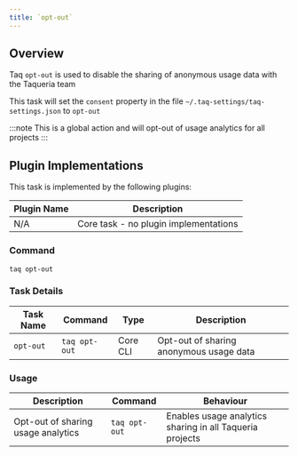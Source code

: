 ```yaml
---
title: `opt-out`
---
```


## Overview

Taq `opt-out` is used to disable the sharing of anonymous usage data with the Taqueria team 

This task will set the `consent` property in the file `~/.taq-settings/taq-settings.json` to `opt-out`

:::note
This is a global action and will opt-out of usage analytics for all projects
:::


## Plugin Implementations

This task is implemented by the following plugins:

| Plugin Name                            | Description                             |
| -------------------------------------- | --------------------------------------- |
| N/A                                    | Core task - no plugin implementations   |

### Command

```shell
taq opt-out
```

### Task Details

| Task Name        | Command                       | Type                      | Description                                                   | 
| ---------------- | ----------------------------- | ------------------------- | ------------------------------------------------------------- |
| `opt-out`        | `taq opt-out`                 | Core CLI                  | Opt-out of sharing anonymous usage data                       |

### Usage

| Description                               | Command                            | Behaviour                                                                     |
| ----------------------------------------- | ---------------------------------- | ----------------------------------------------------------------------------- |
| Opt-out of sharing usage analytics        | `taq opt-out`                      | Enables usage analytics sharing in all Taqueria projects                      |

